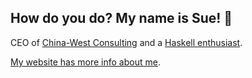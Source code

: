 ## How do you do? My name is Sue! 👋

CEO of [China-West Consulting](https://chinawest.consulting) and a [Haskell enthusiast](https://github.com/someodd/).

[My website has more info about me](https://sue.do).

